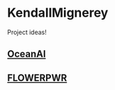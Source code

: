 # KendallMignerey
Project ideas!
## [OceanAI](https://github.com/kendallmig/KendallMignerey/tree/main/OceanAI)

## [FLOWERPWR](https://github.com/kendallmig/KendallMignerey/tree/main/FLOWERPWR)
